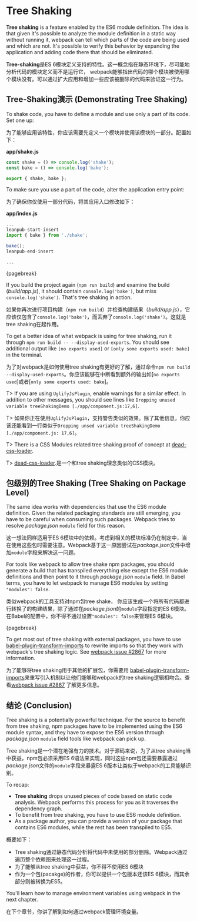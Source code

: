 # Tree Shaking

**Tree shaking** is a feature enabled by the ES6 module definition. The idea is that given it's possible to analyze the module definition in a static way without running it, webpack can tell which parts of the code are being used and which are not. It's possible to verify this behavior by expanding the application and adding code there that should be eliminated.

**Tree-shaking**是ES 6模块定义支持的特性。这一概念指在静态环境下，尽可能地分析代码的模块定义而不是运行它， webpack能够指出代码的哪个模块被使用哪个模块没有。可以通过扩大应用和增加一些应该被删除的代码来验证这一行为。

## Tree-Shaking演示 (Demonstrating Tree Shaking)

To shake code, you have to define a module and use only a part of its code. Set one up:

为了能够应用该特性，你应该需要先定义一个模块并使用该模块的一部分。配置如下：

**app/shake.js**

```javascript
const shake = () => console.log('shake');
const bake = () => console.log('bake');

export { shake, bake };
```

To make sure you use a part of the code, alter the application entry point:

为了确保你仅使用一部分代码，将其应用入口修改如下：

**app/index.js**

```javascript
...
leanpub-start-insert
import { bake } from './shake';

bake();
leanpub-end-insert

...
```

{pagebreak}

If you build the project again (`npm run build`) and examine the build (*build/app.js*), it should contain `console.log('bake')`, but miss `console.log('shake')`. That's tree shaking in action.

如果你再次进行项目构建（`npm run build`）并检查构建结果（*build/app.js*），它应该仅包含了`console.log('bake')`，而丢弃了`console.log('shake')`。这就是tree shaking在起作用。

To get a better idea of what webpack is using for tree shaking, run it through `npm run build -- --display-used-exports`. You should see additional output like `[no exports used]` or `[only some exports used: bake]` in the terminal.

为了对webpack是如何使用tree shaking有更好的了解，通过命令`npm run build --display-used-exports`。你应该能够在中断看到额外的输出如[`no exports used`]或者[`only some exports used: bake`]。

T> If you are using `UglifyJsPlugin`, enable warnings for a similar effect. In addition to other messages, you should see lines like `Dropping unused variable treeShakingDemo [./app/component.js:17,6]`.

T> 如果你正在使用`UglifyJsPlugin`，支持警告类似的效果。除了其他信息，你应该还能看到一行类似于`Dropping unsed variable treeShakingDemo [./app/component.js: 17,6]`。

T> There is a CSS Modules related tree shaking proof of concept at [dead-css-loader](https://github.com/simlrh/dead-css-loader).

T> [dead-css-loader](https://github.com/simlrh/dead-css-loader).是一个和tree shaking理念类似的CSS模块。

## 包级别的Tree Shaking (Tree Shaking on Package Level)

The same idea works with dependencies that use the ES6 module definition. Given the related packaging standards are still emerging, you have to be careful when consuming such packages. Webpack tries to resolve *package.json* `module` field for this reason.

这一想法同样适用于ES 6模块中的依赖。考虑到相关的模块标准仍在制定中，当在使用这些包时需要注意。Webpack基于这一原因尝试在*package.json*文件中增加`module`字段来解决这一问题。

For tools like webpack to allow tree shake npm packages, you should generate a build that has transpiled everything else except the ES6 module definitions and then point to it through *package.json* `module` field. In Babel terms, you have to let webpack to manage ES6 modules by setting `"modules": false`.

类似webpack的工具支持对npm包tree shake， 你应该生成一个将所有代码都进行转换了的构建结果，除了通过在*package.json*的`module`字段指定的ES 6模块。在Babel的配置中，你不得不通过设置`"modules": false`来管理ES 6模块。

{pagebreak}

To get most out of tree shaking with external packages, you have to use [babel-plugin-transform-imports](https://www.npmjs.com/package/babel-plugin-transform-imports) to rewrite imports so that they work with webpack's tree shaking logic. See [webpack issue #2867](https://github.com/webpack/webpack/issues/2867) for more information.

为了能够将tree shaking用于其他的扩展包，你需要用 [babel-plugin-transform-imports](https://www.npmjs.com/package/babel-plugin-transform-imports)来重写引入机制以让他们能够和webpack的tree shaking逻辑相吻合。查看[webpack issue #2867](https://github.com/webpack/webpack/issues/2867) 了解更多信息。

## 结论 (Conclusion)

Tree shaking is a potentially powerful technique. For the source to benefit from tree shaking, npm packages have to be implemented using the ES6 module syntax, and they have to expose the ES6 version through *package.json* `module` field tools like webpack can pick up.

Tree shaking是一个潜在地强有力的技术。对于源码来说，为了从tree shaking当中获益，npm包必须采用ES 6语法来实现，同时这些npm包还需要暴露通过*package.json*文件的`module`字段来暴露ES 6版本让类似于webpack的工具能够识别。

To recap:

* **Tree shaking** drops unused pieces of code based on static code analysis. Webpack performs this process for you as it traverses the dependency graph.
* To benefit from tree shaking, you have to use ES6 module definition.
* As a package author, you can provide a version of your package that contains ES6 modules, while the rest has been transpiled to ES5.

概要如下：

* Tree shaking通过静态代码分析将代码中未使用的部分删除。Webpack通过遍历整个依赖图来处理这一过程。
* 为了能够从tree shaking中获益，你不得不使用ES 6模块
* 作为一个包(pacakge)的作者，你可以提供一个包版本还该ES 6模块，而其余部分则被转换为ES5。

You'll learn how to manage environment variables using webpack in the next chapter.

在下个章节，你讲了解到如何通过webpack管理环境变量。